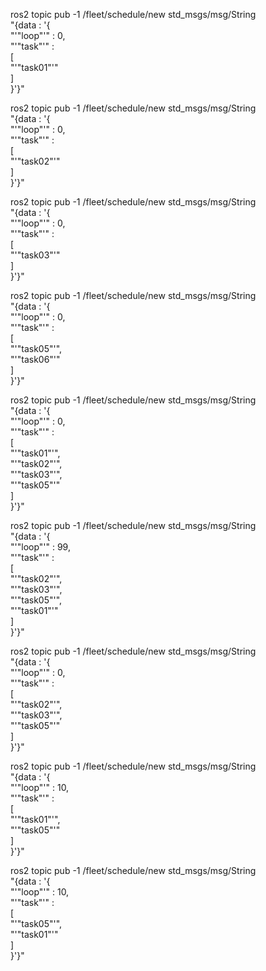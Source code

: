
ros2 topic pub -1 /fleet/schedule/new std_msgs/msg/String \
"{data : '{\
    "'"loop"'" : 0,\
    "'"task"'" : \
    [\
        "'"task01"'"\
    ]\
}'}"

ros2 topic pub -1 /fleet/schedule/new std_msgs/msg/String \
"{data : '{\
    "'"loop"'" : 0,\
    "'"task"'" : \
    [\
        "'"task02"'"\
    ]\
}'}"

ros2 topic pub -1 /fleet/schedule/new std_msgs/msg/String \
"{data : '{\
    "'"loop"'" : 0,\
    "'"task"'" : \
    [\
        "'"task03"'"\
    ]\
}'}"


ros2 topic pub -1 /fleet/schedule/new std_msgs/msg/String \
"{data : '{\
    "'"loop"'" : 0,\
    "'"task"'" : \
    [\
        "'"task05"'",\
        "'"task06"'"\
    ]\
}'}"



ros2 topic pub -1 /fleet/schedule/new std_msgs/msg/String \
"{data : '{\
    "'"loop"'" : 0,\
    "'"task"'" : \
    [\
        "'"task01"'",\
        "'"task02"'",\
        "'"task03"'",\
        "'"task05"'"\
    ]\
}'}"


ros2 topic pub -1 /fleet/schedule/new std_msgs/msg/String \
"{data : '{\
    "'"loop"'" : 99,\
    "'"task"'" : \
    [\
        "'"task02"'",\
        "'"task03"'",\
        "'"task05"'",\
        "'"task01"'"\
    ]\
}'}"


ros2 topic pub -1 /fleet/schedule/new std_msgs/msg/String \
"{data : '{\
    "'"loop"'" : 0,\
    "'"task"'" : \
    [\
        "'"task02"'",\
        "'"task03"'",\
        "'"task05"'"\
    ]\
}'}"


ros2 topic pub -1 /fleet/schedule/new std_msgs/msg/String \
"{data : '{\
    "'"loop"'" : 10,\
    "'"task"'" : \
    [\
        "'"task01"'",\
        "'"task05"'"\
    ]\
}'}"

ros2 topic pub -1 /fleet/schedule/new std_msgs/msg/String \
"{data : '{\
    "'"loop"'" : 10,\
    "'"task"'" : \
    [\
        "'"task05"'",\
        "'"task01"'"\
    ]\
}'}"
